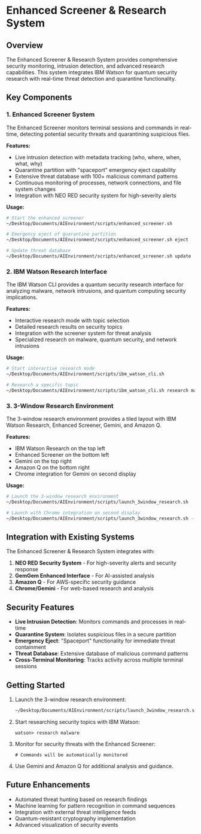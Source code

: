 # Enhanced Screener & Research System

## Overview

The Enhanced Screener & Research System provides comprehensive security monitoring, intrusion detection, and advanced research capabilities. This system integrates IBM Watson for quantum security research with real-time threat detection and quarantine functionality.

## Key Components

### 1. Enhanced Screener System

The Enhanced Screener monitors terminal sessions and commands in real-time, detecting potential security threats and quarantining suspicious files.

**Features:**
- Live intrusion detection with metadata tracking (who, where, when, what, why)
- Quarantine partition with "spaceport" emergency eject capability
- Extensive threat database with 100+ malicious command patterns
- Continuous monitoring of processes, network connections, and file system changes
- Integration with NEO RED security system for high-severity alerts

**Usage:**
```bash
# Start the enhanced screener
~/Desktop/Documents/AIEnvironment/scripts/enhanced_screener.sh

# Emergency eject of quarantine partition
~/Desktop/Documents/AIEnvironment/scripts/enhanced_screener.sh eject

# Update threat database
~/Desktop/Documents/AIEnvironment/scripts/enhanced_screener.sh update
```

### 2. IBM Watson Research Interface

The IBM Watson CLI provides a quantum security research interface for analyzing malware, network intrusions, and quantum computing security implications.

**Features:**
- Interactive research mode with topic selection
- Detailed research results on security topics
- Integration with the screener system for threat analysis
- Specialized research on malware, quantum security, and network intrusions

**Usage:**
```bash
# Start interactive research mode
~/Desktop/Documents/AIEnvironment/scripts/ibm_watson_cli.sh

# Research a specific topic
~/Desktop/Documents/AIEnvironment/scripts/ibm_watson_cli.sh research malware
```

### 3. 3-Window Research Environment

The 3-window research environment provides a tiled layout with IBM Watson Research, Enhanced Screener, Gemini, and Amazon Q.

**Features:**
- IBM Watson Research on the top left
- Enhanced Screener on the bottom left
- Gemini on the top right
- Amazon Q on the bottom right
- Chrome integration for Gemini on second display

**Usage:**
```bash
# Launch the 3-window research environment
~/Desktop/Documents/AIEnvironment/scripts/launch_3window_research.sh

# Launch with Chrome integration on second display
~/Desktop/Documents/AIEnvironment/scripts/launch_3window_research.sh --with-chrome
```

## Integration with Existing Systems

The Enhanced Screener & Research System integrates with:

1. **NEO RED Security System** - For high-severity alerts and security response
2. **GemGem Enhanced Interface** - For AI-assisted analysis
3. **Amazon Q** - For AWS-specific security guidance
4. **Chrome/Gemini** - For web-based research and analysis

## Security Features

- **Live Intrusion Detection**: Monitors commands and processes in real-time
- **Quarantine System**: Isolates suspicious files in a secure partition
- **Emergency Eject**: "Spaceport" functionality for immediate threat containment
- **Threat Database**: Extensive database of malicious command patterns
- **Cross-Terminal Monitoring**: Tracks activity across multiple terminal sessions

## Getting Started

1. Launch the 3-window research environment:
   ```bash
   ~/Desktop/Documents/AIEnvironment/scripts/launch_3window_research.sh
   ```

2. Start researching security topics with IBM Watson:
   ```
   watson> research malware
   ```

3. Monitor for security threats with the Enhanced Screener:
   ```
   # Commands will be automatically monitored
   ```

4. Use Gemini and Amazon Q for additional analysis and guidance.

## Future Enhancements

- Automated threat hunting based on research findings
- Machine learning for pattern recognition in command sequences
- Integration with external threat intelligence feeds
- Quantum-resistant cryptography implementation
- Advanced visualization of security events
